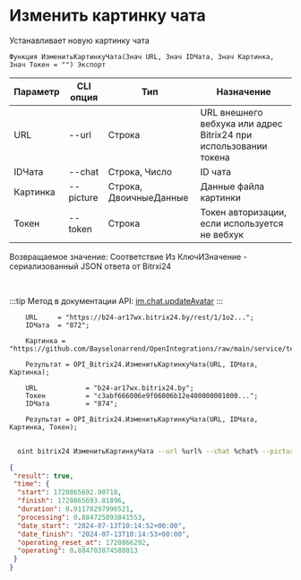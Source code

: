 ﻿---
sidebar_position: 9
---

# Изменить картинку чата
 Устанавливает новую картинку чата



`Функция ИзменитьКартинкуЧата(Знач URL, Знач IDЧата, Знач Картинка, Знач Токен = "") Экспорт`

  | Параметр | CLI опция | Тип | Назначение |
  |-|-|-|-|
  | URL | --url | Строка | URL внешнего вебхука или адрес Bitrix24 при использовании токена |
  | IDЧата | --chat | Строка, Число | ID чата |
  | Картинка | --picture | Строка, ДвоичныеДанные | Данные файла картинки |
  | Токен | --token | Строка | Токен авторизации, если используется не вебхук |

  
  Возвращаемое значение:   Соответствие Из КлючИЗначение - сериализованный JSON ответа от Bitrxi24

<br/>

:::tip
Метод в документации API: [im.chat.updateAvatar](https://dev.1c-bitrix.ru/learning/course/?COURSE_ID=93&LESSON_ID=12109)
:::
<br/>


```bsl title="Пример кода"
    URL     = "https://b24-ar17wx.bitrix24.by/rest/1/1o2...";
    IDЧата  = "872";

    Картинка = "https://github.com/Bayselonarrend/OpenIntegrations/raw/main/service/test_data/picture2.jpg";

    Результат = OPI_Bitrix24.ИзменитьКартинкуЧата(URL, IDЧата, Картинка);

    URL            = "b24-ar17wx.bitrix24.by";
    Токен          = "c3abf666006e9f06006b12e400000001000...";
    IDЧата         = "874";

    Результат = OPI_Bitrix24.ИзменитьКартинкуЧата(URL, IDЧата, Картинка, Токен);
```



```sh title="Пример команды CLI"
    
  oint bitrix24 ИзменитьКартинкуЧата --url %url% --chat %chat% --picture %picture% --token %token%

```

```json title="Результат"
{
 "result": true,
 "time": {
  "start": 1720865692.90718,
  "finish": 1720865693.81896,
  "duration": 0.91178297996521,
  "processing": 0.884725093841553,
  "date_start": "2024-07-13T10:14:52+00:00",
  "date_finish": "2024-07-13T10:14:53+00:00",
  "operating_reset_at": 1720866292,
  "operating": 0.884703874588013
 }
}
```
